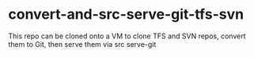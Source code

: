 # convert-and-src-serve-git-tfs-svn
This repo can be cloned onto a VM to clone TFS and SVN repos, convert them to Git, then serve them via src serve-git

